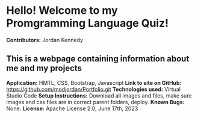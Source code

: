 # Hello! Welcome to my Promgramming Language Quiz!
**Contributors:** Jordan Kennedy
## This is a webpage containing information about me and my projects
**Application:** HMTL, CSS, Bootstrap, Javascript
**Link to site on GitHub:** https://github.com/modjordan/Portfolio.git
**Technologies used:** Virtual Studio Code
**Setup Instructions:** Download all images and files, make sure images and css files are in correct parent folders, deploy.
**Known Bugs:** None.
**License:** Apache License 2.0; June 17th, 2023
